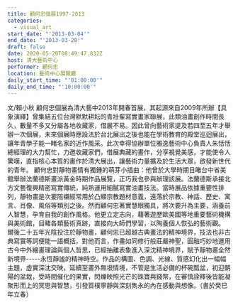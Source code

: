 ```yaml
---
title: 顧何忠個展1997-2013
categories:
  - visual_art
start_date: "'2013-03-04'"
end_date: "'2013-03-28'"
draft: false
date: 2020-05-20T08:49:47.832Z
host: 清大藝術中心
performer: 顧何忠
location: 藝術中心展覽廳
daily_start_time: "'01:00:00'"
daily_end_time: "'10:00:00'"
---
```


文/賴小秋 顧何忠個展為清大藝中2013年開春首展，其起源來自2009年所辦【具象演繹】曾集結五位台灣默默耕耘的青壯輩寫實畫家聯展，此類油畫創作時間長久，數量不多又分屬各地收藏家，借展不易。因此曾向藝術家提及若四至五年才舉辦一次個展，未來個展時應設法於台北展出之後也能在學術教育的殿堂巡迴展出，讓年青學子能一睹名家的近作風采。此次幸得協辦單位雅逸藝術中心負責人朱恬恬總經理的大力幫忙，力邀收藏家們，借展典藏的畫作，分享視覺美感，才能使令人驚嘆，直指核心本質的畫作於清大展出，讓藝術力量擴及於生活大眾，啟發新世代的青年。 顧何忠對靜物畫情有獨鍾的萌芽小插曲：他曾於大學時期目睹台中省美館舉辦法蘭德斯畫派黃金時期作品展覽，正巧我也參與辦理該展。法蘭德斯承接北方文藝復興精密寫實傳統，純熟運用細膩寫實油畫技法。當時展品依據重要性排列，靜物畫是次要陪襯經常用於凸顯宗教題材意義，遠落於宗教、神話、歷史、寓言、肖像、風俗等類別之後。然而顧何忠著實慧眼獨具，將次要升為主要，涵養前人智慧，孕育自我的創作風格。他更立定志向，藉著遊歷歐美國等地重要藝術機構與美術館，目睹各類藝術真跡，直接向大師們學習，以陶養個人恢弘的藝術觀。 爾後二十五年光陰投注於靜物畫，顧何忠已超越古典畫法的精神境界，技法也非古典寫實等詞便能一語概括，對他而言，作畫如同修行般莊嚴神聖，圓融巧妙地運用古今中外繪畫理論與個人哲思，已經抽離表象進入深沈精神境界，賦予靜物畫全然新境界-----永恆靜謐的精神時空。作品的構圖、色調、光線、質感幻化出一幅幅主題，虛實深沈交映，延續至畫外無垠情境，不管是生活必備的杯碗瓢盆，初迎朝陽的盆栽，受時間催化的果實，閃爍映照光芒的珠寶與錢幣，在審慎詮釋後皆能凝聚形而上的冥思與智慧，引發質樸寧靜與深刻雋永的內在感動與想像。（書於癸巳年立春）